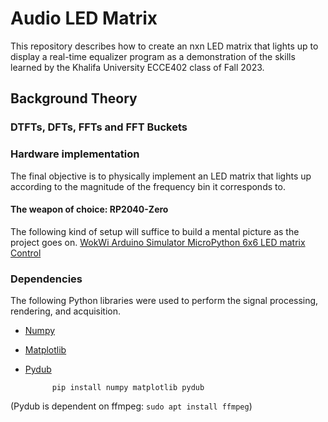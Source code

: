 # Audio LED Matrix

This repository describes how to create an nxn LED matrix that lights up to
display a real-time equalizer program as a demonstration of the skills learned
by the Khalifa University ECCE402 class of Fall 2023.

## Background Theory

### DTFTs, DFTs, FFTs and FFT Buckets

### Hardware implementation

The final objective is to physically implement an LED matrix that lights up
according to the magnitude of the frequency bin it corresponds to.

#### The weapon of choice: RP2040-Zero
The following kind of setup will suffice to build a mental picture as the
project goes on.
[WokWi Arduino Simulator MicroPython 6x6 LED matrix Control](https://wokwi.com/projects/379957049597714433)

### Dependencies
The following Python libraries were used to perform the signal processing,
rendering, and acquisition.

* [Numpy](https://github.com/numpy/numpy)

* [Matplotlib](https://github.com/matplotlib/matplotlib)

* [Pydub](https://github.com/jiaaro/pydub)

            pip install numpy matplotlib pydub


(Pydub is dependent on ffmpeg:    ``` sudo apt install ffmpeg ```)
